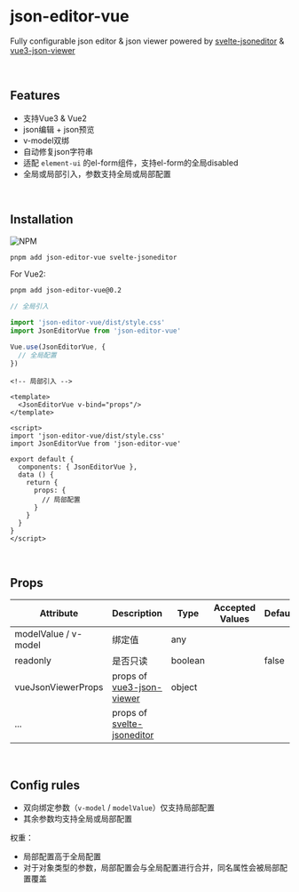 # json-editor-vue

Fully configurable json editor & json viewer powered by [svelte-jsoneditor](https://github.com/josdejong/svelte-jsoneditor)
& [vue3-json-viewer](https://github.com/qiuquanwu/vue3-json-viewer)

<br>

## Features

- 支持Vue3 & Vue2
- json编辑 + json预览
- v-model双绑
- 自动修复json字符串
- 适配 `element-ui` 的el-form组件，支持el-form的全局disabled
- 全局或局部引入，参数支持全局或局部配置

<br>

## Installation

![NPM](https://nodei.co/npm/json-editor-vue.png)

```bash
pnpm add json-editor-vue svelte-jsoneditor
```

For Vue2:

```bash
pnpm add json-editor-vue@0.2
```

```ts
// 全局引入

import 'json-editor-vue/dist/style.css'
import JsonEditorVue from 'json-editor-vue'

Vue.use(JsonEditorVue, {
  // 全局配置
})
```

```vue
<!-- 局部引入 -->

<template>
  <JsonEditorVue v-bind="props"/>
</template>

<script>
import 'json-editor-vue/dist/style.css'
import JsonEditorVue from 'json-editor-vue'

export default {
  components: { JsonEditorVue },
  data () {
    return {
      props: {
        // 局部配置
      }
    }
  }
}
</script>
```

<br>

## Props

| Attribute | Description | Type | Accepted Values | Default |
| --- | --- | --- | --- | --- |
| modelValue / v-model | 绑定值 | any | | |
| readonly | 是否只读 | boolean | | false |
| vueJsonViewerProps | props of [vue3-json-viewer](https://github.com/qiuquanwu/vue3-json-viewer) | object | | |
| ... | props of [svelte-jsoneditor](https://github.com/josdejong/svelte-jsoneditor/) | | | |

<br>

## Config rules

- 双向绑定参数（`v-model` / `modelValue`）仅支持局部配置
- 其余参数均支持全局或局部配置

权重：

- 局部配置高于全局配置
- 对于对象类型的参数，局部配置会与全局配置进行合并，同名属性会被局部配置覆盖
